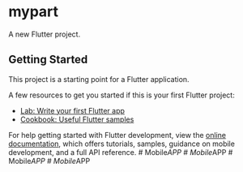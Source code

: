 # mypart

A new Flutter project.

## Getting Started

This project is a starting point for a Flutter application.

A few resources to get you started if this is your first Flutter project:

- [Lab: Write your first Flutter app](https://docs.flutter.dev/get-started/codelab)
- [Cookbook: Useful Flutter samples](https://docs.flutter.dev/cookbook)

For help getting started with Flutter development, view the
[online documentation](https://docs.flutter.dev/), which offers tutorials,
samples, guidance on mobile development, and a full API reference.
#   M o b i l e _ A P P  
 #   M o b i l e _ A P P  
 #   M o b i l e _ A P P  
 #   M o b i l e _ A P P  
 